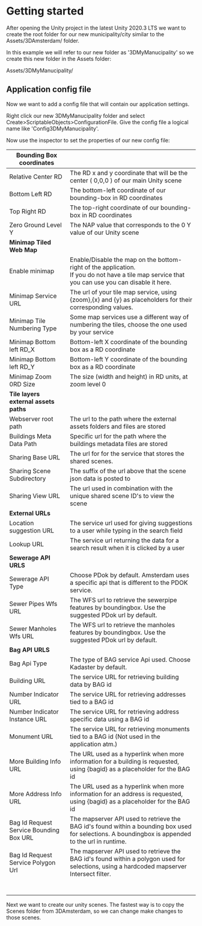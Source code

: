 # Getting started

After opening the Unity project in the latest Unity 2020.3 LTS we want to create the root folder for our new municipality/city similar to the Assets/3DAmsterdam/ folder. 

In this example we will refer to our new folder as '3DMyManucipality' so we create this new folder in the Assets folder:

Assets/3DMyManucipality/

## Application config file

Now we want to add a config file that will contain our application settings. 

Right click our new 3DMyManucipality folder and select Create>ScriptableObjects>ConfigurationFile. Give the config file a logical name like 'Config3DMyManucipality'.

Now use the inspector to set the properties of our new config file:

| **Bounding Box coordinates**            |                                                              |
| --------------------------------------- | ------------------------------------------------------------ |
| Relative Center RD                      | The RD x and y coordinate that will be the center ( 0,0,0 ) of our main Unity scene |
| Bottom Left RD                          | The bottom-left coordinate of our bounding-box in RD coordinates |
| Top Right RD                            | The top-right coordinate of our bounding-box in RD coordinates |
| Zero Ground Level Y                     | The NAP value that corresponds to the 0 Y value of our Unity scene |
| **Minimap Tiled Web Map**               |                                                              |
| Enable minimap                          | Enable/Disable the map on the bottom-right of the application. <br />If you do not have a tile map service that you can use you can disable it here. |
| Minimap Service URL                     | The url of your tile map service, using {zoom},{x} and {y} as placeholders for their corresponding values. |
| Minimap Tile Numbering Type             | Some map services use a different way of numbering the tiles, choose the one used by your service |
| Minimap Bottom left RD_X                | Bottom-left X coordinate of the bounding box as a RD coordinate |
| Minimap Bottom left RD_Y                | Bottom-left Y coordinate of the bounding box as a RD coordinate |
| Minimap Zoom 0RD Size                   | The size (width and height) in RD units, at zoom level 0     |
| **Tile layers external assets paths**   |                                                              |
| Webserver root path                     | The url to the path where the external assets folders and files are stored |
| Buildings Meta Data Path                | Specific url for the path where the buildings metadata files are stored |
| Sharing Base URL                        | The url for for the service that stores the shared scenes.   |
| Sharing Scene Subdirectory              | The suffix of the url above that the scene json data is posted to |
| Sharing View URL                        | The url used in combination with the unique shared scene ID's to view the scene |
| **External URLs**                       |                                                              |
| Location suggestion URL                 | The service url used for giving suggestions to a user while typing in the search field |
| Lookup URL                              | The service url returning the data for a search result when it is clicked by a user |
| **Sewerage API URLS**                   |                                                              |
| Sewerage API Type                       | Choose PDok by default. Amsterdam uses a specific api that is different to the PDOK service. |
| Sewer Pipes Wfs URL                     | The WFS url to retrieve the sewerpipe features by boundingbox. Use the suggested PDok url by default. |
| Sewer Manholes Wfs URL                  | The WFS url to retrieve the manholes features by boundingbox. Use the suggested PDok url by default. |
| **Bag API URLS**                        |                                                              |
| Bag Api Type                            | The type of BAG service Api used. Choose Kadaster by default. |
| Building URL                            | The service URL for retrieving building data by BAG id       |
| Number Indicator URL                    | The service URL for retrieving addresses tied to a BAG id    |
| Number Indicator Instance URL           | The service URL for retrieving address specific data using a BAG id |
| Monument URL                            | The service URL for retrieving monuments tied to a BAG id (Not used in the application atm.) |
| More Building Info URL                  | The URL used as a hyperlink when more information for a building is requested, using {bagid} as a placeholder for the BAG id |
| More Address Info URL                   | The URL used as a hyperlink when more information for an address is requested, using {bagid} as a placeholder for the BAG id |
| Bag Id Request Service Bounding Box URL | The mapserver API used to retrieve the BAG id's found within a bounding box used for selections. A boundingbox is appended to the url in runtime. |
| Bag Id Request Service Polygon Url      | The mapserver API used to retrieve the BAG id's found within a polygon used for selections, using a hardcoded mapserver Intersect filter. |
|                                         |                                                              |
|                                         |                                                              |
|                                         |                                                              |
|                                         |                                                              |
|                                         |                                                              |
|                                         |                                                              |
|                                         |                                                              |



Next we want to create our unity scenes. The fastest way is to copy the Scenes folder from 3DAmsterdam, so we can change make changes to those scenes.